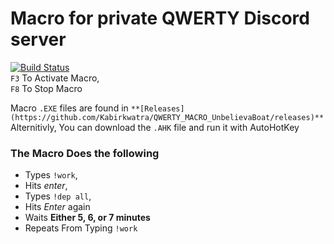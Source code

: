 # Macro for private QWERTY Discord server 
[![Build Status](https://travis-ci.org/dwyl/esta.svg?branch=master)](https://travis-ci.org/Kabirkwatra/QWERTY_MACRO_UnbelievaBoat) <br />
`F3` To Activate Macro, <br />
`F8` To Stop Macro <br />

Macro `.EXE` files are found in `**[Releases](https://github.com/Kabirkwatra/QWERTY_MACRO_UnbelievaBoat/releases)**` <br />
Alternitivly, You can download the `.AHK` file and run it with AutoHotKey

### The Macro Does the following <br />
- Types `!work`, <br />
- Hits *enter*, <br />
- Types `!dep all`, <br />
- Hits *Enter* again <br />
- Waits **Either 5, 6, or 7 minutes** <br />
- Repeats From Typing `!work` <br />
